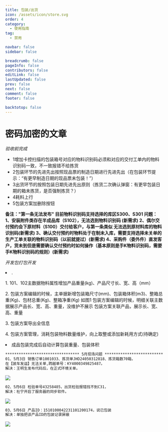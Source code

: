 ```yaml
---
title: 包装/出货
icon: /assets/icon/store.svg
order: 4
category:
  - 使用指南
tag:
  - 禁用

navbar: false
sidebar: false

breadcrumb: false
pageInfo: false
contributors: false
editLink: false
lastUpdated: false
prev: false
next: false
comment: false
footer: false

backtotop: false
---
```


# 密码加密的文章

*验收前完成*
<ul>
   <li>1增加卡控扫描的包装箱号对应的物料识别码必须和对应的交付工单内的物料识别码一致，不一致报错不给拣货</li>
   <li>2包装环节的先进先出按照现品票的制造日期进行先进先出（在包装环节提示：“有更早制造日期的现品票未包装！”）</li>
   <li>3出货环节的按照包装日期先进先出原则（拣货二次确认弹窗：有更早包装日期的箱未拣货，是否强制拣货？）</li>
   <li>4耗料上行</li>
   <li>5包装方案加删除按钮</li>
</ul>

<p><b>备注："第一条无法发布"
目前物料识别码支持选择的库区S300、S301
问题：
1、安装附件类存在半成品库（S102），无法选到物料识别码 (新需求)
2、偶尔交付预约会下原材料（S100）交付给客户，与第一条类似  无法选到原材料库的物料识别码(新需求)
3、确认交付预约时物料处于在制未入库，需要支持选择未关单的生产工单关联的物料识别码（以前就提过）(新需求)
4、采购件（委外件）直发客户，货未到但是需要确认交付预约时如何操作（基本原则是手K物料识别码，需要手K物料识别码的规则）(新需求)
</b></P>

*开发包打包开发*
<li>. 
   <p>1. 101、102主数据物料属性增加产品重量(kg)、产品尺寸长、宽、高（mm）</p>
   <p>2. 包装方案编辑的时候，主单据新增包装箱尺寸(mm)、包装箱体积(m3)、整箱总重(Kg)、包材总重(Kg)、整箱净重(Kg)  如图1
    包装方案编辑的时候，明细关联主数据展示产品长、宽、高、重量，没维护不展示   
    包装方案关联产品，展示长、宽、高、重量   </p>
   <p>3. 包装方案导出全信息 </p>
   <p>4. 包装方案管理，消耗包装物料数量维护，向上取整或添加新耗用方式(待确定)</p>
</li>
<li>成品包装完成后自动计算包装重量、包装体积</li>



```md
********************************* 5月现场问题 *************************************
01、5月3日 销售订单1001033、拣货单JHD24050312818、拣货箱数70箱， 
在【装车发运】无法关单,跨越单号：KY4000349825487。
解决：王明生发布代码后，在正式环境关单。
```
![](/assets/image/240503装车关单70箱失败.jpg)
```md
02、5月6日 检验单号43258485，出货检验报错找不到C31，
解决：杜宁开启了服务器的同步软件。 
```
![](/assets/image/OQC出货检验报错未找到C31.png)
```md
03、5月6日 产品ID：1510100042231101200174，说已包装
解决：单独把该产品ID的包装记录屏蔽
```
![](/assets/image/包装被之前的包装记录卡住.jpg)
